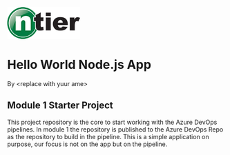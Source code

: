![nTier Training Logo](./.assets/2025-nTier-Logo-Regular-EPS.png)
<br>

# Hello World Node.js App

By \<replace with yuur ame\>

## Module 1 Starter Project

This project repository is the core to start working with the Azure DevOps pipelines.
In module 1 the repository is published to the Azure DevOps Repo as the repository to build in the pipeline.
This is a simple application on purpose, our focus is not on the app but on the pipeline.
